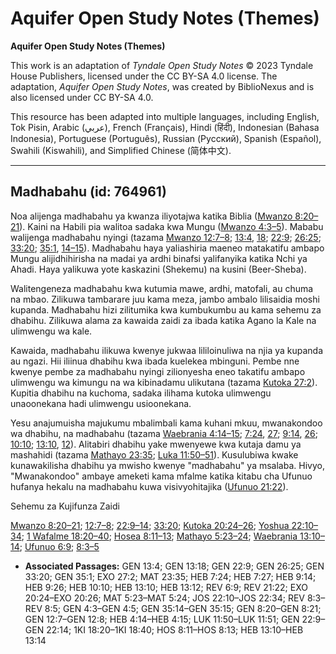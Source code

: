 # Aquifer Open Study Notes (Themes)

**Aquifer Open Study Notes (Themes)**

This work is an adaptation of *Tyndale Open Study Notes* © 2023 Tyndale House Publishers, licensed under the CC BY\-SA 4\.0 license. The adaptation, *Aquifer Open Study Notes*, was created by BiblioNexus and is also licensed under CC BY\-SA 4\.0\.

This resource has been adapted into multiple languages, including English, Tok Pisin, Arabic (عربي), French (Français), Hindi (हिंदी), Indonesian (Bahasa Indonesia), Portuguese (Português), Russian (Русский), Spanish (Español), Swahili (Kiswahili), and Simplified Chinese (简体中文).



--------------------------------

## Madhabahu (id: 764961)

Noa alijenga madhabahu ya kwanza iliyotajwa katika Biblia ([Mwanzo 8:20–21](https://ref.ly/Gen8:20-Gen8:21)). Kaini na Habili pia walitoa sadaka kwa Mungu ([Mwanzo 4:3–5](https://ref.ly/Gen4:3-Gen4:5)). Mababu walijenga madhabahu nyingi (tazama [Mwanzo 12:7–8](https://ref.ly/Gen12:7-Gen12:8); [13:4](https://ref.ly/Gen13:4), [18](https://ref.ly/Gen13:18); [22:9](https://ref.ly/Gen22:9); [26:25](https://ref.ly/Gen26:25); [33:20](https://ref.ly/Gen33:20); [35:1](https://ref.ly/Gen35:1), [14–15](https://ref.ly/Gen35:14-Gen35:15)). Madhabahu haya yaliashiria maeneo matakatifu ambapo Mungu alijidhihirisha na madai ya ardhi binafsi yalifanyika katika Nchi ya Ahadi. Haya yalikuwa yote kaskazini (Shekemu) na kusini (Beer\-Sheba).

Walitengeneza madhabahu kwa kutumia mawe, ardhi, matofali, au chuma na mbao. Zilikuwa tambarare juu kama meza, jambo ambalo lilisaidia moshi kupanda. Madhabahu hizi zilitumika kwa kumbukumbu au kama sehemu za dhabihu. Zilikuwa alama za kawaida zaidi za ibada katika Agano la Kale na ulimwengu wa kale.

Kawaida, madhabahu ilikuwa kwenye jukwaa lililoinuliwa na njia ya kupanda au ngazi. Hii iliinua dhabihu kwa ibada kuelekea mbinguni. Pembe nne kwenye pembe za madhabahu nyingi zilionyesha eneo takatifu ambapo ulimwengu wa kimungu na wa kibinadamu ulikutana (tazama [Kutoka 27:2](https://ref.ly/Exod27:2)). Kupitia dhabihu na kuchoma, sadaka ilihama kutoka ulimwengu unaoonekana hadi ulimwengu usioonekana.

Yesu anajumuisha majukumu mbalimbali kama kuhani mkuu, mwanakondoo wa dhabihu, na madhabahu (tazama [Waebrania 4:14–15](https://ref.ly/Heb4:14-Heb4:15); [7:24](https://ref.ly/Heb7:24), [27](https://ref.ly/Heb7:27); [9:14](https://ref.ly/Heb9:14), [26](https://ref.ly/Heb9:26); [10:10](https://ref.ly/Heb10:10); [13:10](https://ref.ly/Heb13:10), [12](https://ref.ly/Heb13:12)). Alitabiri dhabihu yake mwenyewe kwa kutaja damu ya mashahidi (tazama [Mathayo 23:35](https://ref.ly/Matt23:35); [Luka 11:50–51](https://ref.ly/Luke11:50-Luke11:51)). Kusulubiwa kwake kunawakilisha dhabihu ya mwisho kwenye "madhabahu" ya msalaba. Hivyo, "Mwanakondoo" ambaye ameketi kama mfalme katika kitabu cha Ufunuo hufanya hekalu na madhabahu kuwa visivyohitajika ([Ufunuo 21:22](https://ref.ly/Rev21:22)).

Sehemu za Kujifunza Zaidi

[Mwanzo 8:20–21](https://ref.ly/Gen8:20-Gen8:21); [12:7–8](https://ref.ly/Gen12:7-Gen12:8); [22:9–14](https://ref.ly/Gen22:9-Gen22:14); [33:20](https://ref.ly/Gen33:20); [Kutoka 20:24–26](https://ref.ly/Exod20:24-Exod20:26); [Yoshua 22:10–34](https://ref.ly/Josh22:10-Josh22:34); [1 Wafalme 18:20–40](https://ref.ly/1Kgs18:20-1Kgs18:40); [Hosea 8:11–13](https://ref.ly/Hos8:11-Hos8:13); [Mathayo 5:23–24](https://ref.ly/Matt5:23-Matt5:24); [Waebrania 13:10–14](https://ref.ly/Heb13:10-Heb13:14); [Ufunuo 6:9](https://ref.ly/Rev6:9); [8:3–5](https://ref.ly/Rev8:3-Rev8:5)

* **Associated Passages:** GEN 13:4; GEN 13:18; GEN 22:9; GEN 26:25; GEN 33:20; GEN 35:1; EXO 27:2; MAT 23:35; HEB 7:24; HEB 7:27; HEB 9:14; HEB 9:26; HEB 10:10; HEB 13:10; HEB 13:12; REV 6:9; REV 21:22; EXO 20:24–EXO 20:26; MAT 5:23–MAT 5:24; JOS 22:10–JOS 22:34; REV 8:3–REV 8:5; GEN 4:3–GEN 4:5; GEN 35:14–GEN 35:15; GEN 8:20–GEN 8:21; GEN 12:7–GEN 12:8; HEB 4:14–HEB 4:15; LUK 11:50–LUK 11:51; GEN 22:9–GEN 22:14; 1KI 18:20–1KI 18:40; HOS 8:11–HOS 8:13; HEB 13:10–HEB 13:14

